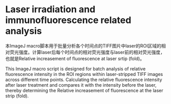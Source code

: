 # Laser irradiation and immunofluorescence related analysis

本ImageJ macro脚本用于批量分析各个时间点的TIFF图片中laser的ROI区域的相对荧光强度。计算laser后每个时间点的相对荧光强度与laser前的相对荧光强度，也就是Relative increasement of fluorescence at laser srtip (fold)。

This ImageJ macro script is designed for batch analysis of relative fluorescence intensity in the ROI regions within laser-stripped TIFF images across different time points. Calculating the relative
fluorescence intensity after laser treatment and compares it with the intensity before the laser, thereby determining the Relative increasement of fluorescence at the laser strip (fold).
